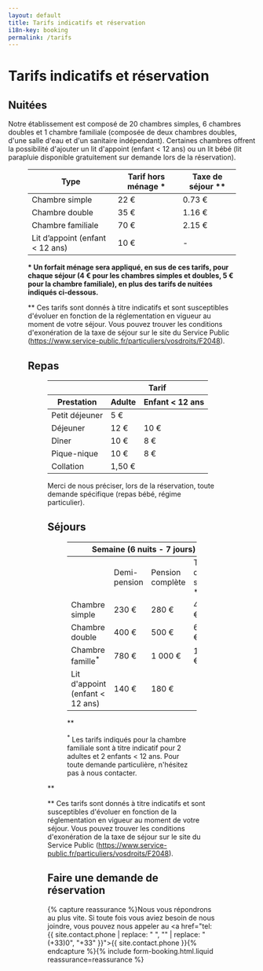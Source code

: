 ```yaml
---
layout: default
title: Tarifs indicatifs et réservation
i18n-key: booking
permalink: /tarifs
---
```

# Tarifs indicatifs et réservation

## Nuitées

Notre établissement est composé de 20 chambres simples, 6 chambres doubles et 1 chambre familiale (composée de deux chambres doubles, d'une salle d'eau et d'un sanitaire indépendant). Certaines chambres offrent la possibilité d'ajouter un lit d'appoint (enfant < 12 ans) ou un lit bébé (lit parapluie disponible gratuitement sur demande lors de la réservation). 

<figure>
    <table>
    <thead>
        <tr>
        <th>Type</th>
        <th class="price">Tarif hors ménage *</th>
        <th>Taxe de séjour **</th>
        </tr>
    </thead>
    <tbody>
        <tr>
        <td>Chambre simple</td>
        <td class="price">22 €</td>
        <td>0.73 €</td>
        </tr>
        <tr>
        <td>Chambre double</td>
        <td class="price">35 €</td>
        <td>1.16 €</td>
        </tr>
        <tr>
        <td>Chambre familiale</td>
        <td class="price">70 €</td>
        <td>2.15 €</td>
        </tr>
        <tr>
        <td>Lit d’appoint (enfant &lt; 12 ans)</td>
        <td class="price">10 €</td>
        <td> - </td>
        </tr>
    </tbody>
    </table>

**\* Un forfait ménage sera appliqué, en sus de ces tarifs, pour chaque séjour (4 € pour les chambres simples et doubles, 5 € pour la chambre familiale), en plus des tarifs de nuitées indiqués ci-dessous.**

** Ces tarifs sont donnés à titre indicatifs et sont susceptibles d'évoluer en fonction de la réglementation en vigueur au moment de votre séjour. Vous pouvez trouver les conditions d'exonération de la taxe de séjour sur le site du Service Public (https://www.service-public.fr/particuliers/vosdroits/F2048).

## Repas

<figure>
    <table>
    <thead>
        <tr>
        <th></th>
        <th colspan="2">Tarif</th>
        </tr>
        <tr>
        <th>Prestation</th>
        <th>Adulte</th>
        <th>Enfant < 12 ans</th>
        </tr>
    </thead>
    <tbody>
        <tr>
        <td>Petit déjeuner</td>
        <td colspan="2" class="price">5 €</td>
        </tr>
        <tr>
        <td>Déjeuner</td>
        <td class="price">12 €</td>
        <td class="price">10 €</td>
        </tr>
        <tr>
        <td>Dîner</td>
        <td class="price">10 €</td>
        <td class="price">8 €</td>
        </tr>
        <tr>
        <td>Pique-nique</td>
        <td class="price">10 €</td>
        <td class="price">8 €</td>
        </tr>
        <tr>
        <td>Collation</td>
        <td colspan="2" class="price">1,50 €</td>
        </tr>
    </tbody>
    </table>
    

Merci de nous préciser, lors de la réservation, toute demande spécifique (repas bébé, régime particulier). 

## Séjours

<figure>
    <table>
        <thead>
            <tr>
                <th colspan="5">Semaine (6 nuits - 7 jours)</th>
            </tr>
        </thead>
        <tbody>
            <tr>
                <td></td>
                <td>Demi-pension</td>
                <td>Pension complète</td>
                <td>Taxe de séjour **</td>
            </tr>
            <tr>
                <td>Chambre simple</td>
                <td class="price">230 €</td>
                <td class="price">280 €</td>
                <td class="price">4.38 €</td>
            </tr>
            <tr>
                <td>Chambre double</td>
                <td class="price">400 €</td>
                <td class="price">500 €</td>
                <td class="price">6.96 €</td>
            </tr>
            <tr>
                <td>Chambre famille<sup>*</sup></td>
                <td class="price">780 €</td>
                <td class="price">1 000 €</td>
                <td class="price">12.90 €</td>
            </tr>
            <tr>
                <td>Lit d'appoint (enfant < 12 ans)</td>
                <td class="price">140 €</td>
                <td class="price">180 €</td>
            </tr>
        </tbody>
    </table>
   

 **<figcaption><sup>*</sup> Les tarifs indiqués pour la chambre familiale sont à titre indicatif pour 2 adultes et 2 enfants < 12 ans. Pour toute demande particulière, n'hésitez pas à nous contacter.</figcaption>
</figure>**

** Ces tarifs sont donnés à titre indicatifs et sont susceptibles d'évoluer en fonction de la réglementation en vigueur au moment de votre séjour. Vous pouvez trouver les conditions d'exonération de la taxe de séjour sur le site du Service Public (https://www.service-public.fr/particuliers/vosdroits/F2048).

## Faire une demande de réservation

{% capture reassurance %}Nous vous répondrons au plus vite. Si toute fois vous aviez besoin de nous joindre, vous pouvez nous appeler au <a href="tel:{{ site.contact.phone | replace: " ", "" | replace: "(+33)0", "+33" }}">{{ site.contact.phone }}</a>{% endcapture %}{% include form-booking.html.liquid reassurance=reassurance %}